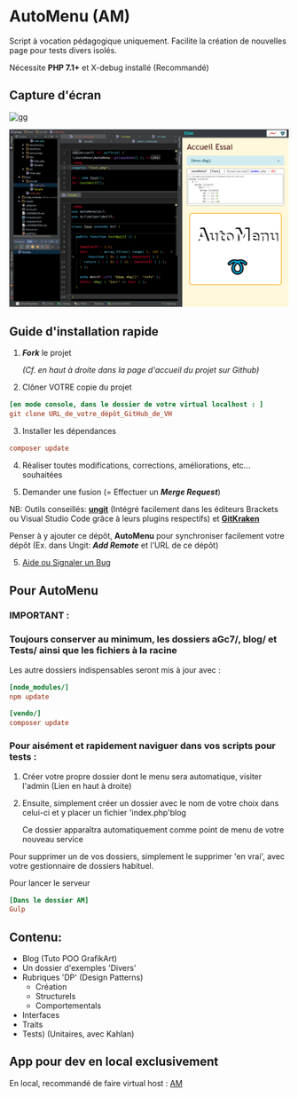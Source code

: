 # AutoMenu (AM)

Script à vocation pédagogique uniquement.
Facilite la création de nouvelles page pour tests divers isolés.

Nécessite **PHP 7.1+** et X-debug installé (Recommandé)

## Capture d'écran

![gg](aGc7/AutoMenu/demos/demoAM1.gif)

![gg](aGc7/AutoMenu/demos/demoAM2.png)

## Guide d'installation rapide

1. ***Fork*** le projet 
  
      *(Cf. en haut à droite dans la page d'accueil du projet sur Github)*
2. Clôner VOTRE copie du projet

```ini
[en mode console, dans le dossier de votre virtual localhost : ]
git clone URL_de_votre_dépôt_GitHub_de_VH
```

3. Installer les dépendances

```ini
composer update
```

4. Réaliser toutes modifications, corrections, améliorations, etc... souhaitées

5. Demander une fusion (= Effectuer un ***Merge Request***)

NB: Outils conseillés: **[ungit](https://github.com/FredrikNoren/ungit)** (Intégré facilement dans les éditeurs Brackets ou Visual Studio Code grâce à leurs plugins respectifs) et **[GitKraken](https://www.gitkraken.com/)**

Penser à y ajouter ce dépôt, **AutoMenu** pour synchroniser facilement votre dépôt (Ex. dans Ungit: ***Add Remote*** et l'URL de ce dépôt)

5. [Aide ou Signaler un Bug](https://github.com/c57fr/pooga/issues/new)

## Pour AutoMenu

### IMPORTANT :

### Toujours conserver au minimum, les dossiers aGc7/, blog/ et Tests/ ainsi que les fichiers à la racine

Les autre dossiers indispensables seront mis à jour avec : 

```ini
[node_modules/]
npm update
```

```ini
[vendo/]
composer update
```

### Pour aisément et rapidement naviguer dans vos scripts pour tests :

1. Créer votre propre dossier dont le menu sera automatique, visiter l'admin (Lien en haut à droite)

2. Ensuite, simplement créer un dossier avec le nom de votre choix dans celui-ci et y placer un fichier 'index.php'blog

    Ce dossier apparaîtra automatiquement comme point de menu de votre nouveau service

Pour supprimer un de vos dossiers, simplement le supprimer 'en vrai', avec votre gestionnaire de dossiers habituel.


  Pour lancer le serveur

```ini
[Dans le dossier AM]
Gulp
```

## Contenu:

- Blog (Tuto POO GrafikArt)
- Un dossier d'exemples 'Divers'
- Rubriques 'DP' (Design Patterns)
  - Création
  - Structurels
  - Comportementals
- Interfaces
- Traits
- Tests) (Unitaires, avec Kahlan)

## App pour dev en local exclusivement
En local, recommandé de faire virtual host : [AM](http://AM)
